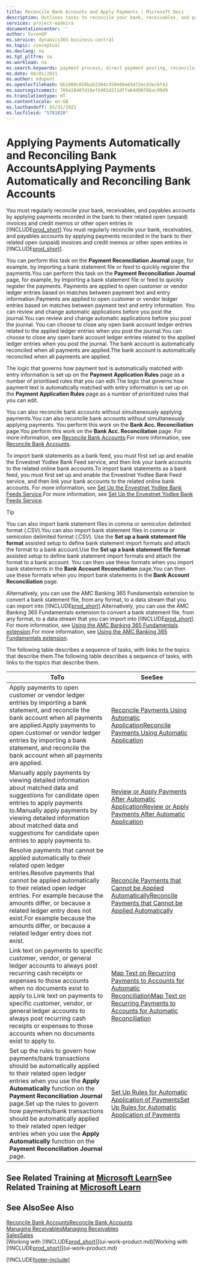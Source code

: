 ```yaml
---
title: Reconcile Bank Accounts and Apply Payments | Microsoft Docs
description: Outlines tasks to reconcile your bank, receivables, and payables accounts, post cash receipts or expenses, and apply payments automatically.
services: project-madeira
documentationcenter: ''
author: SorenGP
ms.service: dynamics365-business-central
ms.topic: conceptual
ms.devlang: na
ms.tgt_pltfrm: na
ms.workload: na
ms.search.keywords: payment process, direct payment posting, reconcile payment, expenses, cash receipts
ms.date: 04/01/2021
ms.author: edupont
ms.openlocfilehash: 6b1009c028bab2204c359e09a69472ecd3ecbf42
ms.sourcegitcommit: 766e2840fd16efb901d211d7fa64d96766ac99d9
ms.translationtype: HT
ms.contentlocale: en-GB
ms.lasthandoff: 03/31/2021
ms.locfileid: "5781820"
---
```

# <a name="applying-payments-automatically-and-reconciling-bank-accounts"></a><span data-ttu-id="b29f9-103">Applying Payments Automatically and Reconciling Bank Accounts</span><span class="sxs-lookup"><span data-stu-id="b29f9-103">Applying Payments Automatically and Reconciling Bank Accounts</span></span>
<span data-ttu-id="b29f9-104">You must regularly reconcile your bank, receivables, and payables accounts by applying payments recorded in the bank to their related open (unpaid) invoices and credit memos or other open entries in [!INCLUDE[prod_short](includes/prod_short.md)].</span><span class="sxs-lookup"><span data-stu-id="b29f9-104">You must regularly reconcile your bank, receivables, and payables accounts by applying payments recorded in the bank to their related open (unpaid) invoices and credit memos or other open entries in [!INCLUDE[prod_short](includes/prod_short.md)].</span></span>  

<span data-ttu-id="b29f9-105">You can perform this task on the **Payment Reconciliation Journal** page, for example, by importing a bank statement file or feed to quickly register the payments.</span><span class="sxs-lookup"><span data-stu-id="b29f9-105">You can perform this task on the **Payment Reconciliation Journal** page, for example, by importing a bank statement file or feed to quickly register the payments.</span></span> <span data-ttu-id="b29f9-106">Payments are applied to open customer or vendor ledger entries based on matches between payment text and entry information.</span><span class="sxs-lookup"><span data-stu-id="b29f9-106">Payments are applied to open customer or vendor ledger entries based on matches between payment text and entry information.</span></span> <span data-ttu-id="b29f9-107">You can review and change automatic applications before you post the journal.</span><span class="sxs-lookup"><span data-stu-id="b29f9-107">You can review and change automatic applications before you post the journal.</span></span> <span data-ttu-id="b29f9-108">You can choose to close any open bank account ledger entries related to the applied ledger entries when you post the journal.</span><span class="sxs-lookup"><span data-stu-id="b29f9-108">You can choose to close any open bank account ledger entries related to the applied ledger entries when you post the journal.</span></span> <span data-ttu-id="b29f9-109">The bank account is automatically reconciled when all payments are applied.</span><span class="sxs-lookup"><span data-stu-id="b29f9-109">The bank account is automatically reconciled when all payments are applied.</span></span>

<span data-ttu-id="b29f9-110">The logic that governs how payment text is automatically matched with entry information is set up on the **Payment Application Rules** page as a number of prioritised rules that you can edit.</span><span class="sxs-lookup"><span data-stu-id="b29f9-110">The logic that governs how payment text is automatically matched with entry information is set up on the **Payment Application Rules** page as a number of prioritized rules that you can edit.</span></span>

<span data-ttu-id="b29f9-111">You can also reconcile bank accounts without simultaneously applying payments.</span><span class="sxs-lookup"><span data-stu-id="b29f9-111">You can also reconcile bank accounts without simultaneously applying payments.</span></span> <span data-ttu-id="b29f9-112">You perform this work on the **Bank Acc. Reconciliation** page.</span><span class="sxs-lookup"><span data-stu-id="b29f9-112">You perform this work on the **Bank Acc. Reconciliation** page.</span></span> <span data-ttu-id="b29f9-113">For more information, see [Reconcile Bank Accounts](bank-how-reconcile-bank-accounts-separately.md).</span><span class="sxs-lookup"><span data-stu-id="b29f9-113">For more information, see [Reconcile Bank Accounts](bank-how-reconcile-bank-accounts-separately.md).</span></span>   

<span data-ttu-id="b29f9-114">To import bank statements as a bank feed, you must first set up and enable the Envestnet Yodlee Bank Feed service, and then link your bank accounts to the related online bank accounts.</span><span class="sxs-lookup"><span data-stu-id="b29f9-114">To import bank statements as a bank feed, you must first set up and enable the Envestnet Yodlee Bank Feed service, and then link your bank accounts to the related online bank accounts.</span></span> <span data-ttu-id="b29f9-115">For more information, see [Set Up the Envestnet Yodlee Bank Feeds Service](bank-how-setup-bank-statement-service.md).</span><span class="sxs-lookup"><span data-stu-id="b29f9-115">For more information, see [Set Up the Envestnet Yodlee Bank Feeds Service](bank-how-setup-bank-statement-service.md).</span></span>  

> [!TIP]
> <span data-ttu-id="b29f9-116">You can also import bank statement files in comma or semicolon delimited format (.CSV).</span><span class="sxs-lookup"><span data-stu-id="b29f9-116">You can also import bank statement files in comma or semicolon delimited format (.CSV).</span></span> <span data-ttu-id="b29f9-117">Use the **Set up a bank statement file format** assisted setup to define bank statement import formats and attach the format to a bank account.</span><span class="sxs-lookup"><span data-stu-id="b29f9-117">Use the **Set up a bank statement file format** assisted setup to define bank statement import formats and attach the format to a bank account.</span></span> <span data-ttu-id="b29f9-118">You can then use these formats when you import bank statements in the **Bank Account Reconciliation** page.</span><span class="sxs-lookup"><span data-stu-id="b29f9-118">You can then use these formats when you import bank statements in the **Bank Account Reconciliation** page.</span></span>

<span data-ttu-id="b29f9-119">Alternatively, you can use the AMC Banking 365 Fundamentals extension to convert a bank statement file, from any format, to a data stream that you can import into [!INCLUDE[prod_short](includes/prod_short.md)].</span><span class="sxs-lookup"><span data-stu-id="b29f9-119">Alternatively, you can use the AMC Banking 365 Fundamentals extension to convert a bank statement file, from any format, to a data stream that you can import into [!INCLUDE[prod_short](includes/prod_short.md)].</span></span> <span data-ttu-id="b29f9-120">For more information, see [Using the AMC Banking 365 Fundamentals extension](ui-extensions-amc-banking.md).</span><span class="sxs-lookup"><span data-stu-id="b29f9-120">For more information, see [Using the AMC Banking 365 Fundamentals extension](ui-extensions-amc-banking.md).</span></span>  

<span data-ttu-id="b29f9-121">The following table describes a sequence of tasks, with links to the topics that describe them.</span><span class="sxs-lookup"><span data-stu-id="b29f9-121">The following table describes a sequence of tasks, with links to the topics that describe them.</span></span>  

| <span data-ttu-id="b29f9-122">To</span><span class="sxs-lookup"><span data-stu-id="b29f9-122">To</span></span> | <span data-ttu-id="b29f9-123">See</span><span class="sxs-lookup"><span data-stu-id="b29f9-123">See</span></span> |
| --- | --- |
| <span data-ttu-id="b29f9-124">Apply payments to open customer or vendor ledger entries by importing a bank statement, and reconcile the bank account when all payments are applied.</span><span class="sxs-lookup"><span data-stu-id="b29f9-124">Apply payments to open customer or vendor ledger entries by importing a bank statement, and reconcile the bank account when all payments are applied.</span></span> |[<span data-ttu-id="b29f9-125">Reconcile Payments Using Automatic Application</span><span class="sxs-lookup"><span data-stu-id="b29f9-125">Reconcile Payments Using Automatic Application</span></span>](receivables-how-reconcile-payments-auto-application.md) |
| <span data-ttu-id="b29f9-126">Manually apply payments by viewing detailed information about matched data and suggestions for candidate open entries to apply payments to.</span><span class="sxs-lookup"><span data-stu-id="b29f9-126">Manually apply payments by viewing detailed information about matched data and suggestions for candidate open entries to apply payments to.</span></span> |[<span data-ttu-id="b29f9-127">Review or Apply Payments After Automatic Application</span><span class="sxs-lookup"><span data-stu-id="b29f9-127">Review or Apply Payments After Automatic Application</span></span>](receivables-how-review-apply-payments-auto-application.md) |
| <span data-ttu-id="b29f9-128">Resolve payments that cannot be applied automatically to their related open ledger entries.</span><span class="sxs-lookup"><span data-stu-id="b29f9-128">Resolve payments that cannot be applied automatically to their related open ledger entries.</span></span> <span data-ttu-id="b29f9-129">For example because the amounts differ, or because a related ledger entry does not exist.</span><span class="sxs-lookup"><span data-stu-id="b29f9-129">For example because the amounts differ, or because a related ledger entry does not exist.</span></span> |[<span data-ttu-id="b29f9-130">Reconcile Payments that Cannot be Applied Automatically</span><span class="sxs-lookup"><span data-stu-id="b29f9-130">Reconcile Payments that Cannot be Applied Automatically</span></span>](receivables-how-reconcile-payments-cannot-apply-auto.md) |
| <span data-ttu-id="b29f9-131">Link text on payments to specific customer, vendor, or general ledger accounts to always post recurring cash receipts or expenses to those accounts when no documents exist to apply to.</span><span class="sxs-lookup"><span data-stu-id="b29f9-131">Link text on payments to specific customer, vendor, or general ledger accounts to always post recurring cash receipts or expenses to those accounts when no documents exist to apply to.</span></span> |[<span data-ttu-id="b29f9-132">Map Text on Recurring Payments to Accounts for Automatic Reconciliation</span><span class="sxs-lookup"><span data-stu-id="b29f9-132">Map Text on Recurring Payments to Accounts for Automatic Reconciliation</span></span>](receivables-how-map-text-recurring-payments-accounts-auto-reconcilliation.md) |
|<span data-ttu-id="b29f9-133">Set up the rules to govern how payments/bank transactions should be automatically applied to their related open ledger entries when you use the **Apply Automatically** function on the **Payment Reconciliation Journal** page.</span><span class="sxs-lookup"><span data-stu-id="b29f9-133">Set up the rules to govern how payments/bank transactions should be automatically applied to their related open ledger entries when you use the **Apply Automatically** function on the **Payment Reconciliation Journal** page.</span></span>|[<span data-ttu-id="b29f9-134">Set Up Rules for Automatic Application of Payments</span><span class="sxs-lookup"><span data-stu-id="b29f9-134">Set Up Rules for Automatic Application of Payments</span></span>](receivables-how-set-up-payment-application-rules.md)|

## <a name="see-related-training-at-microsoft-learn"></a><span data-ttu-id="b29f9-135">See Related Training at [Microsoft Learn](/learn/modules/use-journals-dynamics-365-business-central/index)</span><span class="sxs-lookup"><span data-stu-id="b29f9-135">See Related Training at [Microsoft Learn](/learn/modules/use-journals-dynamics-365-business-central/index)</span></span>

## <a name="see-also"></a><span data-ttu-id="b29f9-136">See Also</span><span class="sxs-lookup"><span data-stu-id="b29f9-136">See Also</span></span>
[<span data-ttu-id="b29f9-137">Reconcile Bank Accounts</span><span class="sxs-lookup"><span data-stu-id="b29f9-137">Reconcile Bank Accounts</span></span>](bank-how-reconcile-bank-accounts-separately.md)  
[<span data-ttu-id="b29f9-138">Managing Receivables</span><span class="sxs-lookup"><span data-stu-id="b29f9-138">Managing Receivables</span></span>](receivables-manage-receivables.md)  
[<span data-ttu-id="b29f9-139">Sales</span><span class="sxs-lookup"><span data-stu-id="b29f9-139">Sales</span></span>](sales-manage-sales.md)  
<span data-ttu-id="b29f9-140">[Working with [!INCLUDE[prod_short](includes/prod_short.md)]](ui-work-product.md)</span><span class="sxs-lookup"><span data-stu-id="b29f9-140">[Working with [!INCLUDE[prod_short](includes/prod_short.md)]](ui-work-product.md)</span></span>


[!INCLUDE[footer-include](includes/footer-banner.md)]